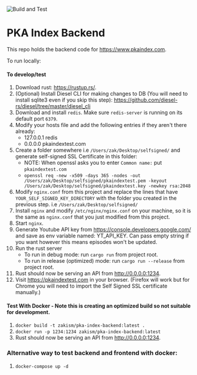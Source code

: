 ![Build and Test](https://github.com/ZakisM/pka_site_backend/workflows/Build%20and%20Test/badge.svg)

# PKA Index Backend

This repo holds the backend code for https://www.pkaindex.com.

To run locally:

#### To develop/test
1. Download rust: https://rustup.rs/.
2. (Optional) Install Diesel CLI for making changes to DB (You will need to install sqlite3 even if you skip this step): https://github.com/diesel-rs/diesel/tree/master/diesel_cli
3. Download and install `redis`. Make sure `redis-server` is running on its default port `6379`.
4. Modify your hosts file and add the following entries if they aren't there already:
   - 127.0.0.1   redis
   - 0.0.0.0 pkaindextest.com
5. Create a folder somewhere i.e `/Users/zak/Desktop/selfsigned/` and generate self-signed SSL Certificate in this folder:
   - NOTE: When openssl asks you to enter `Common name:` put `pkaindextest.com`
   - `openssl req -new -x509 -days 365 -nodes -out /Users/zak/Desktop/selfsigned/pkaindextest.pem -keyout /Users/zak/Desktop/selfsigned/pkaindextest.key -newkey rsa:2048`
6. Modify `nginx.conf` from this project and replace the lines that have `YOUR_SELF_SIGNED_KEY_DIRECTORY` with the folder you created in the previous step. i.e `/Users/zak/Desktop/selfsigned/`
7. Install `nginx` and modify `/etc/nginx/nginx.conf` on your machine, so it is the same as `nginx.conf` that you just modified from this project.
8. Start `nginx`.
9. Generate Youtube API key from https://console.developers.google.com/ and save as env variable named: YT_API_KEY. Can pass empty string if you want however this means episodes won't be updated.
10. Run the rust server
    - To run in debug mode: run `cargo run` from project root. 
    - To run in release (optimized) mode: run `cargo run --release` from project root. 
11. Rust should now be serving an API from http://0.0.0.0:1234.
12. Visit https://pkaindextest.com in your browser. (Firefox will work but for Chrome you will need to import the Self Signed SSL certificate manually.)

#### Test With Docker - Note this is creating an optimized build so not suitable for development.
1. `docker build -t zakism/pka-index-backend:latest .`
2. `docker run -p 1234:1234 zakism/pka-index-backend:latest`
3. Rust should now be serving an API from http://0.0.0.0:1234.

### Alternative way to test backend and frontend with docker:

1. `docker-compose up -d`

